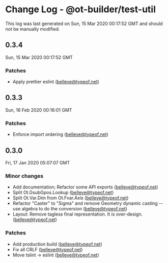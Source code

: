# Change Log - @ot-builder/test-util

This log was last generated on Sun, 15 Mar 2020 00:17:52 GMT and should not be manually modified.

## 0.3.4
Sun, 15 Mar 2020 00:17:52 GMT

### Patches

- Apply prettier eslint (belleve@typeof.net)
## 0.3.3
Sun, 16 Feb 2020 00:16:01 GMT

### Patches

- Enforce import ordering (belleve@typeof.net)
## 0.3.0
Fri, 17 Jan 2020 05:07:07 GMT

### Minor changes

- Add documentation; Refactor some API exports (belleve@typeof.net)
- Split Ot.GsubGpos.Lookup (belleve@typeof.net)
- Split Ot.Var.Dim from Ot.Fvar.Axis (belleve@typeof.net)
- Refactor "Caster" to "Sigma" and remove Geometry dynamic casting -- use algebra to do the conversion (belleve@typeof.net)
- Layout: Remove tagless final representation. It is over-design. (belleve@typeof.net)
### Patches

- Add production build (belleve@typeof.net)
- Fix all CRLF (belleve@typeof.net)
- Move tslint -> eslint (belleve@typeof.net)